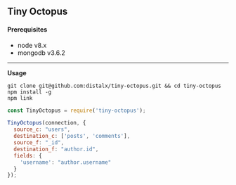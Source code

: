 ## Tiny Octopus




#### Prerequisites

  - node v8.x
  - mongodb v3.6.2

------


**Usage**

```
git clone git@github.com:distalx/tiny-octopus.git && cd tiny-octopus
npm install -g
npm link
```


```js
const TinyOctopus = require('tiny-octopus');

TinyOctopus(connection, {
  source_c: "users",
  destination_c: ['posts', 'comments'],
  source_f: "_id",
  destination_f: "author.id",
  fields: {
    'username': "author.username"
  }
});
```
